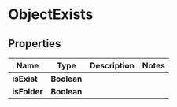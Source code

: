 
# ObjectExists

## Properties
Name | Type | Description | Notes
------------ | ------------- | ------------- | -------------
**isExist** | **Boolean** |  | 
**isFolder** | **Boolean** |  | 



